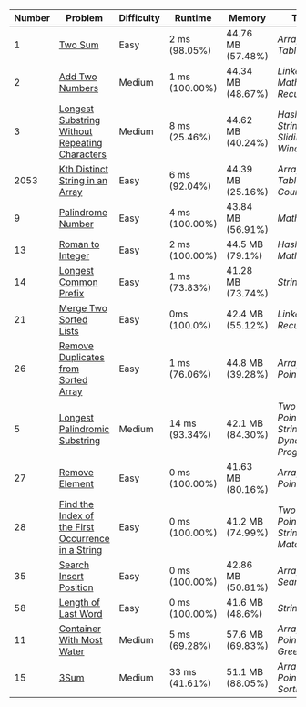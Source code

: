 | Number | Problem                                                                                                                                 | Difficulty | Runtime        | Memory            | Topics                                      |
| ------ | --------------------------------------------------------------------------------------------------------------------------------------- | ---------- | -------------- | ----------------- | ------------------------------------------- |
| 1      | [Two Sum](https://leetcode.com/problems/two-sum/)                                                                                       | Easy       | 2 ms (98.05%)  | 44.76 MB (57.48%) | _Array, Hash Table_                         |
| 2      | [Add Two Numbers](https://leetcode.com/problems/add-two-numbers/)                                                                       | Medium     | 1 ms (100.00%) | 44.34 MB (48.67%) | _LinkedList, Math, Recursion_               |
| 3      | [Longest Substring Without Repeating Characters](https://leetcode.com/problems/longest-substring-without-repeating-characters/)         | Medium     | 8 ms (25.46%)  | 44.62 MB (40.24%) | _Hash Table, String, Sliding Window_        |
| 2053   | [Kth Distinct String in an Array](https://leetcode.com/problems/kth-distinct-string-in-an-array/description/)                           | Easy       | 6 ms (92.04%)  | 44.39 MB (25.16%) | _Array, Hash Table, String, Counting_       |
| 9      | [Palindrome Number](https://leetcode.com/problems/palindrome-number/)                                                                   | Easy       | 4 ms (100.00%) | 43.84 MB (56.91%) | _Math_                                      |
| 13     | [Roman to Integer](https://leetcode.com/problems/roman-to-integer)                                                                      | Easy       | 2 ms (100.00%) | 44.5 MB (79.1%)   | _Hash Table, Math, String_                  |
| 14     | [Longest Common Prefix](https://leetcode.com/problems/longest-common-prefix/)                                                           | Easy       | 1 ms (73.83%)  | 41.28 MB (73.74%) | _String, Trie_                              |
| 21     | [Merge Two Sorted Lists](https://leetcode.com/problems/merge-two-sorted-lists/)                                                         | Easy       | 0ms (100.0%)   | 42.4 MB (55.12%)  | _Linked List, Recursion_                    |
| 26     | [Remove Duplicates from Sorted Array](https://leetcode.com/problems/remove-duplicates-from-sorted-array/)                               | Easy       | 1 ms (76.06%)  | 44.8 MB (39.28%)  | _Array, Two Pointers_                       |
| 5      | [Longest Palindromic Substring](https://leetcode.com/problems/longest-palindromic-substring)                                            | Medium     | 14 ms (93.34%) | 42.1 MB (84.30%)  | _Two Pointers, String, Dynamic Programming_ |
| 27     | [Remove Element](https://leetcode.com/problems/remove-element/)                                                                         | Easy       | 0 ms (100.00%) | 41.63 MB (80.16%) | _Array, Two Pointers_                       |
| 28     | [Find the Index of the First Occurrence in a String](https://leetcode.com/problems/find-the-index-of-the-first-occurrence-in-a-string/) | Easy       | 0 ms (100.00%) | 41.2 MB (74.99%)  | _Two Pointers, String, String Matching_     |
| 35     | [Search Insert Position](https://leetcode.com/problems/search-insert-position/)                                                         | Easy       | 0 ms (100.00%) | 42.86 MB (50.81%) | _Array, Binary Search_                      |
| 58     | [Length of Last Word](https://leetcode.com/problems/length-of-last-word/)                                                               | Easy       | 0 ms (100.00%) | 41.6 MB (48.6%)   | _String_                                    |
| 11     | [Container With Most Water](https://leetcode.com/problems/container-with-most-water/)                                                   | Medium     | 5 ms (69.28%)  | 57.6 MB (69.83%)  | _Array, Two Pointers, Greedy_               |
| 15     | [3Sum](https://leetcode.com/problems/3sum/)                                                                                             | Medium     | 33 ms (41.61%) | 51.1 MB (88.05%)  | _Array, Two Pointers, Sorting_              |
